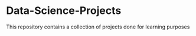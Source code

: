 # Data-Science-Projects
This repository contains a collection of projects done for learning purposes 
